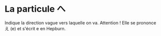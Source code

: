 # La particule へ

Indique la direction vague vers laquelle on va. Attention ! Elle se prononce え (e) et s'écrit e en Hepburn.
